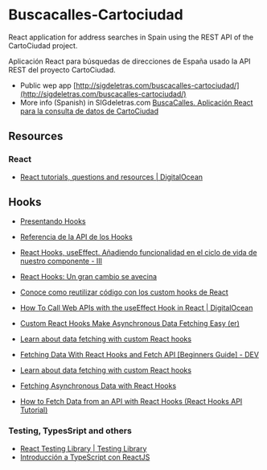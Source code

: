 # Buscacalles-Cartociudad

React application for address searches in Spain using the REST API of the CartoCiudad project.

Aplicación React para búsquedas de direcciones de España usado la API REST del proyecto CartoCiudad.

- Public wep app [http://sigdeletras.com/buscacalles-cartociudad/](http://sigdeletras.com/buscacalles-cartociudad/)
- More info (Spanish) in SIGdeletras.com [BuscaCalles. Aplicación React para la consulta de datos de CartoCiudad](http://sigdeletras.com/2020/buscacalles-aplicacion-react-para-la-consulta-de-datos-de-cartociudad/)

## Resources

### React

- [React tutorials, questions and resources | DigitalOcean](https://www.digitalocean.com/community/tags/react)

## Hooks

- [Presentando Hooks](https://es.reactjs.org/docs/hooks-intro.html)
- [Referencia de la API de los Hooks](https://es.reactjs.org/docs/hooks-reference.html)

- [React Hooks, useEffect. Añadiendo funcionalidad en el ciclo de vida de nuestro componente - III](https://midu.dev/react-hooks-use-effect-funcionalidad-en-el-ciclo-vida-componentes/)
- [React Hooks: Un gran cambio se avecina](https://pablomagaz.com/blog/react-hooks-gran-cambio-se-avecina)
- [Conoce como reutilizar código con los custom hooks de React](https://ed.team/blog/conoce-como-reutilizar-codigo-con-los-custom-hooks-de-react)
- [How To Call Web APIs with the useEffect Hook in React | DigitalOcean](https://www.digitalocean.com/community/tutorials/how-to-call-web-apis-with-the-useeffect-hook-in-react)
- [Custom React Hooks Make Asynchronous Data Fetching Easy (er)](https://nimblewebdeveloper.com/blog/custom-react-hooks-data-fetching)
- [Learn about data fetching with custom React hooks](https://nimblewebdeveloper.com/blog/custom-react-hooks-data-fetching)
- [Fetching Data With React Hooks and Fetch API [Beginners Guide] - DEV](https://dev.to/madara/fetching-data-with-react-hooks-and-fetch-api-beginners-guide-2ick)
- [Learn about data fetching with custom React hooks](https://nimblewebdeveloper.com/blog/custom-react-hooks-data-fetching)
- [Fetching Asynchronous Data with React Hooks](https://www.polvara.me/posts/fetching-asynchronous-data-with-react-hooks/)
- [How to Fetch Data from an API with React Hooks (React Hooks API Tutorial)](https://rapidapi.com/blog/react-hooks-fetch-data-api/)
  
### Testing, TypesSript and others

- [React Testing Library | Testing Library](https://testing-library.com/docs/react-testing-library/intro/)
- [Introducción a TypeScript con ReactJS](https://softwarecrafters.io/typescript/introduccion-typescript-react)
